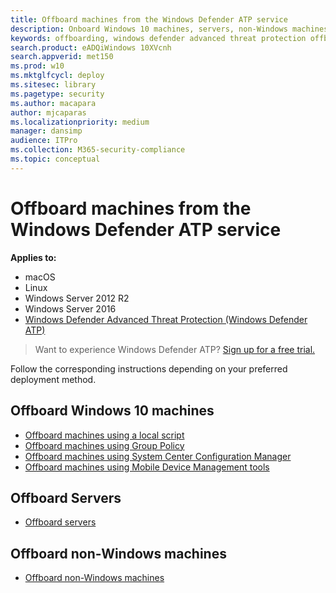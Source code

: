 ```yaml
---
title: Offboard machines from the Windows Defender ATP service
description: Onboard Windows 10 machines, servers, non-Windows machines from the Windows Defender ATP service
keywords: offboarding, windows defender advanced threat protection offboarding, windows atp offboarding
search.product: eADQiWindows 10XVcnh
search.appverid: met150
ms.prod: w10
ms.mktglfcycl: deploy
ms.sitesec: library
ms.pagetype: security
ms.author: macapara
author: mjcaparas
ms.localizationpriority: medium
manager: dansimp
audience: ITPro
ms.collection: M365-security-compliance 
ms.topic: conceptual
---
```


# Offboard machines from the Windows Defender ATP service

**Applies to:**
- macOS
- Linux
- Windows Server 2012 R2
- Windows Server 2016
- [Windows Defender Advanced Threat Protection (Windows Defender ATP)](https://go.microsoft.com/fwlink/p/?linkid=2069559)



>Want to experience Windows Defender ATP? [Sign up for a free trial.](https://www.microsoft.com/en-us/WindowsForBusiness/windows-atp?ocid=docs-wdatp-offboardmachines-abovefoldlink)

Follow the corresponding instructions depending on your preferred deployment method.

## Offboard Windows 10 machines
  - [Offboard machines using a local script](configure-endpoints-script-windows-defender-advanced-threat-protection.md#offboard-machines-using-a-local-script)
  - [Offboard machines using Group Policy](configure-endpoints-gp-windows-defender-advanced-threat-protection.md#offboard-machines-using-group-policy)
  - [Offboard machines using System Center Configuration Manager](configure-endpoints-sccm-windows-defender-advanced-threat-protection.md#offboard-machines-using-system-center-configuration-manager)
  - [Offboard machines using Mobile Device Management tools](configure-endpoints-mdm-windows-defender-advanced-threat-protection.md#offboard-and-monitor-machines-using-mobile-device-management-tools)

## Offboard Servers
  - [Offboard servers](configure-server-endpoints-windows-defender-advanced-threat-protection.md#offboard-servers)

## Offboard non-Windows machines
  - [Offboard non-Windows machines](configure-endpoints-non-windows-windows-defender-advanced-threat-protection.md#offboard-non-windows-machines)

